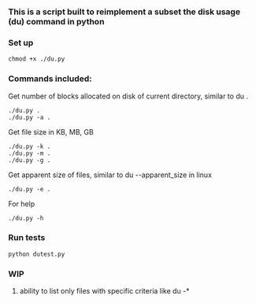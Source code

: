 ### This is a script built to reimplement a subset the disk usage (du) command in python

### Set up

```
chmod +x ./du.py
```

### Commands included:

Get number of blocks allocated on disk of current directory, similar to du . 

```
./du.py .
./du.py -a .
```

Get file size in KB, MB, GB

```
./du.py -k .
./du.py -m .
./du.py -g .
```

Get apparent size of files, similar to du --apparent_size in linux

```
./du.py -e .
```

For help

```
./du.py -h
```

### Run tests

```
python dutest.py
```

### WIP
1. ability to list only files with specific criteria like du -*